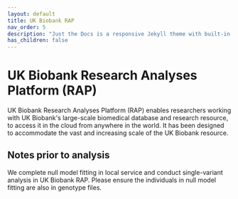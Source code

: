 ```yaml
---
layout: default
title: UK Biobank RAP
nav_order: 5
description: "Just the Docs is a responsive Jekyll theme with built-in search that is easily customizable and hosted on GitHub Pages."
has_children: false
---
```


# UK Biobank Research Analyses Platform (RAP)

UK Biobank Research Analyses Platform (RAP) enables researchers working with UK Biobank's large-scale biomedical database and research resource, to access it in the cloud from anywhere in the world. It has been designed to accommodate the vast and increasing scale of the UK Biobank resource.

## Notes prior to analysis

We complete null model fitting in local service and conduct single-variant analysis in UK Biobank RAP. Please ensure the individuals in null model fitting are also in genotype files.
